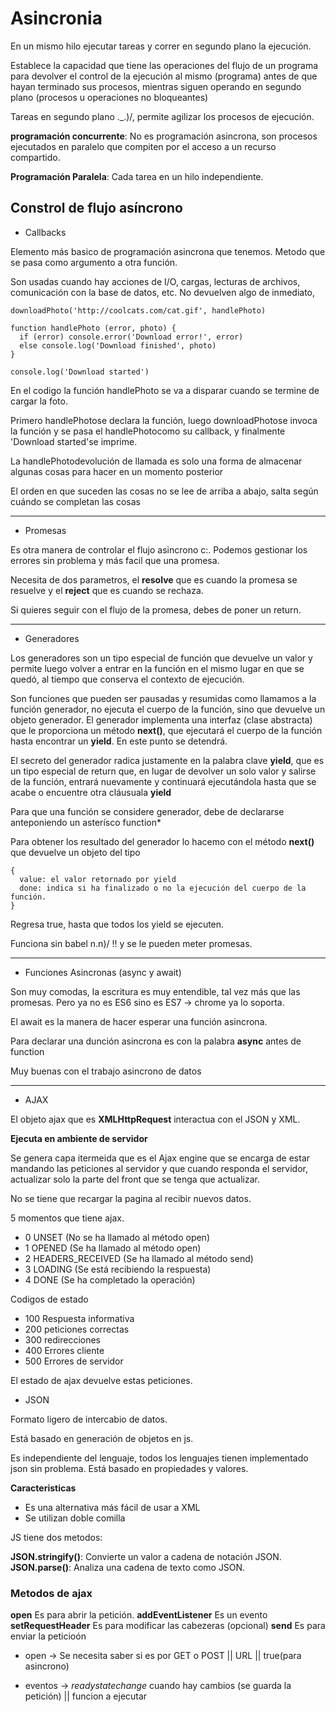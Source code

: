 # Asincronia

En un mismo hilo ejecutar tareas y correr en segundo plano la ejecución. 

Establece la capacidad que tiene las operaciones del flujo de un programa para devolver el control de la ejecución al mismo (programa) antes de que hayan terminado sus procesos, mientras siguen operando en segundo plano (procesos u operaciones no bloqueantes)

Tareas en segundo plano ._.)/, permite agilizar los procesos de ejecución.


**programación concurrente**: No es programación asincrona,  son procesos ejecutados en paralelo que compiten por el acceso a un recurso compartido.

**Programación Paralela**: Cada tarea en un hilo independiente.

## Constrol de flujo asíncrono

* Callbacks

Elemento más basico de programación asincrona que tenemos. Metodo que se pasa como argumento a otra función.

Son usadas cuando hay acciones de I/O, cargas, lecturas de archivos, comunicación con la base de datos, etc. No devuelven algo de inmediato, 

    downloadPhoto('http://coolcats.com/cat.gif', handlePhoto)

    function handlePhoto (error, photo) {
      if (error) console.error('Download error!', error)
      else console.log('Download finished', photo)
    }

    console.log('Download started')

En el codigo la función handlePhoto se va a disparar cuando se termine de cargar la foto.

Primero handlePhotose declara la función, luego downloadPhotose invoca la función y se pasa el handlePhotocomo su callback, y finalmente 'Download started'se imprime.

La handlePhotodevolución de llamada es solo una forma de almacenar algunas cosas para hacer en un momento posterior

El orden en que suceden las cosas no se lee de arriba a abajo, salta según cuándo se completan las cosas

<hr>

* Promesas

Es otra manera de controlar el flujo asincrono c:. Podemos gestionar los errores sin problema y más facil que una promesa.

Necesita de dos parametros, el **resolve** que es cuando la promesa se resuelve y el **reject** que es cuando se rechaza.

Si quieres seguir con el flujo de la promesa, debes de poner un return.

<hr>

* Generadores

Los generadores son un tipo especial de función que devuelve un valor y permite luego volver a entrar en la función en el mismo lugar en que se quedó, al tiempo que conserva el contexto de ejecución.

Son funciones que pueden ser pausadas y resumidas como llamamos a la función generador, no ejecuta el cuerpo de la función, sino que devuelve un objeto generador. El generador implementa una interfaz (clase abstracta) que le proporciona un método **next()**, que ejecutará el cuerpo de la función hasta encontrar un **yield**. En este punto se detendrá.

El secreto del generador radica justamente en la palabra clave **yield**, que es un tipo especial de return que, en lugar de devolver un solo valor y salirse de la función, entrará nuevamente y continuará ejecutándola hasta que se acabe o encuentre otra cláusuala **yield**

Para que una función se considere generador, debe de declararse anteponiendo un asterísco function*

Para obtener los resultado del generador lo hacemo con el método **next()** que devuelve un objeto del tipo 

    {
      value: el valor retornado por yield
      done: indica si ha finalizado o no la ejecución del cuerpo de la función.
    }

Regresa true, hasta que todos los yield se ejecuten.

Funciona sin babel n.n)/ !! y se le pueden meter promesas.

<hr>

* Funciones Asincronas (async y await)

Son muy comodas, la escritura es muy entendible, tal vez más que las promesas. Pero ya no es ES6 sino es ES7 -> chrome ya lo soporta.

El await es la manera de hacer esperar una función asincrona.

Para declarar una dunción asincrona es con la palabra **async** antes de function

Muy buenas con el trabajo asincrono de datos

<hr>

* AJAX

El objeto ajax que es **XMLHttpRequest** interactua con el JSON y XML.

**Ejecuta en ambiente de servidor**

Se genera capa itermeida que es el Ajax engine que se encarga de estar mandando las peticiones al servidor y que cuando responda el servidor, actualizar solo la parte del front que se tenga que actualizar.

No se tiene que recargar la pagina al recibir nuevos datos.

5 momentos que tiene ajax.

* 0 UNSET (No se ha llamado al método open)
* 1 OPENED (Se ha llamado al método open)
* 2 HEADERS_RECEIVED (Se ha llamado al método send)
* 3 LOADING (Se está recibiendo la respuesta)
* 4 DONE (Se ha completado la operación)

Codigos de estado

* 100 Respuesta informativa
* 200 peticiones correctas
* 300 redirecciones
* 400 Errores cliente
* 500 Errores de servidor

El estado de ajax devuelve estas peticiones.

* JSON

Formato ligero de intercabio de datos.

Está basado en generación de objetos en js.

Es independiente del lenguaje, todos los lenguajes tienen implementado json sin problema. Está basado en propiedades y valores.

**Caracteristicas**

* Es una alternativa más fácil de usar a XML
* Se utilizan doble comilla

JS tiene dos metodos:

**JSON.stringify()**: Convierte un valor a cadena de notación JSON.
**JSON.parse()**: Analiza una cadena de texto como JSON.

### Metodos de ajax

**open** Es para abrir la petición.
**addEventListener** Es un evento
**setRequestHeader** Es para modificar las cabezeras (opcional)
**send** Es para enviar la peticioón

* open -> Se necesita saber si es por GET o POST || URL || true(para asincrono)

* eventos -> *readystatechange* cuando hay cambios (se guarda la petición) || funcion a ejecutar